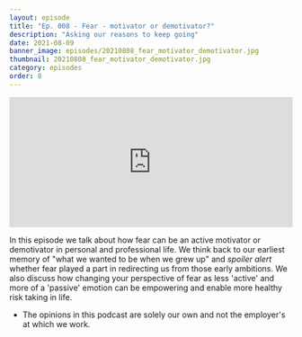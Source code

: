 ```yaml
---
layout: episode
title: "Ep. 008 - Fear - motivator or demotivator?"
description: "Asking our reasons to keep going"
date: 2021-08-09
banner_image: episodes/20210808_fear_motivator_demotivator.jpg
thumbnail: 20210808_fear_motivator_demotivator.jpg
category: episodes
order: 8
---
```


<div class="spotify-embeds mb-4">
<iframe src="https://open.spotify.com/embed/episode/5xFIROVuxQfWe7EGGoUexn" width="100%" height="232" frameBorder="0" allowtransparency="true" allow="encrypted-media"></iframe>
</div>

In this episode we talk about how fear can be an active motivator or demotivator in personal and professional life. We think back to our earliest memory of "what we wanted to be when we grew up" and *spoiler alert* whether fear played a part in redirecting us from those early ambitions. We also discuss how changing your perspective of fear as less 'active' and more of a 'passive' emotion can be empowering and enable more healthy risk taking in life.

* The opinions in this podcast are solely our own and not the employer's at which we work.

